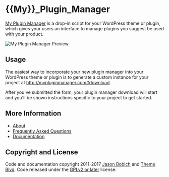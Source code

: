 # {{My}}_Plugin_Manager

[My Plugin Manager](http://mypluginmanager.com) is a drop-in script for your WordPress theme or plugin, which gives your users an interface to manage plugins you suggest be used with your product.

![My Plugin Manager Preview](http://mypluginmanager.com/assets/img/screenshots/intro.gif "My Plugin Manager Preview")

## Usage

The easiest way to incorporate your new plugin manager into your WordPress theme or plugin is to generate a custom instance for your project at http://mypluginmanager.com#download.

After you've submitted the form, your plugin manager download will start and you'll be shown instructions specific to your project to get started.

## More Information

* [About](http://mypluginmanager.com/about)
* [Frequently Asked Questions](http://mypluginmanager.com/faq)
* [Documentation](http://mypluginmanager.com/docs)

## Copyright and License

Code and documentation copyright 2011-2017 [Jason Bobich](http://jasonbobich.com) and [Theme Blvd](http://themeblvd.com). Code released under the [GPLv2 or later](http://www.gnu.org/licenses/gpl-2.0.html) license.
